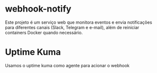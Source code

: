 # webhook-notify
Este projeto é um serviço web que monitora eventos e envia notificações para diferentes canais (Slack, Telegram e e-mail), além de reiniciar containers Docker quando necessário.


# Uptime Kuma
Usamos o uptime kuma como agente para acionar o webhook

